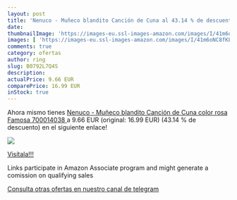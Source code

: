 ```yaml
---
layout: post
title: 'Nenuco - Muñeco blandito Canción de Cuna al 43.14 % de descuento'
date: 
thumbnailImage: 'https://images-eu.ssl-images-amazon.com/images/I/41m6oNC8fKL._SL200_.jpg'
images: [ 'https://images-eu.ssl-images-amazon.com/images/I/41m6oNC8fKL._SL200_.jpg' ]
comments: true
category: ofertas
author: ring
slug: B0792L7Q4S
description:
actualPrice: 9.66 EUR
comparePrice: 16.99 EUR
inStock: true
---
```


Ahora mismo tienes [Nenuco - Muñeco blandito Canción de Cuna  color rosa   Famosa 700014038 ](https://www.amazon.es/dp/B0792L7Q4S/?tag=tolees-21) a 9.66 EUR (original: 16.99 EUR) (43.14 %  de descuento) en el siguiente enlace!

[![](https://images-eu.ssl-images-amazon.com/images/I/41m6oNC8fKL._SL200_.jpg)](https://www.amazon.es/dp/B0792L7Q4S/?tag=tolees-21)

[Visítala!!!](https://www.amazon.es/dp/B0792L7Q4S/?tag=tolees-21)

Links participate in Amazon Associate program and might generate a comission on qualifying sales

[Consulta otras ofertas en nuestro canal de telegram](https://t.me/s/ofertas25)
